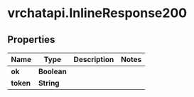 # vrchatapi.InlineResponse200

## Properties

Name | Type | Description | Notes
------------ | ------------- | ------------- | -------------
**ok** | **Boolean** |  | 
**token** | **String** |  | 


